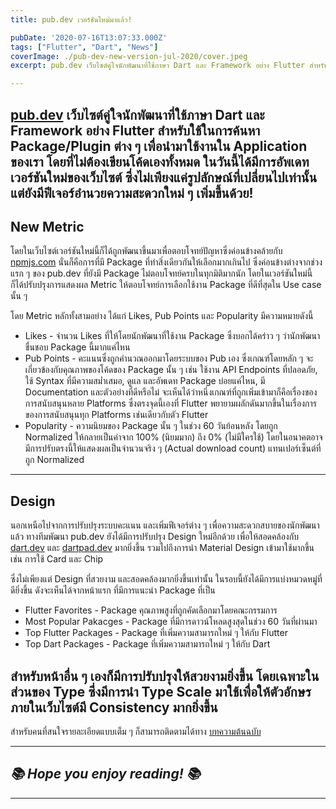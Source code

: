 ```yaml
---
title: pub.dev เวอร์ชันใหม่มาแล้ว!

pubDate: '2020-07-16T13:07:33.000Z'
tags: ["Flutter", "Dart", "News"]
coverImage: ./pub-dev-new-version-jul-2020/cover.jpeg
excerpt: pub.dev เว็บไซต์คู่ใจนักพัฒนาที่ใช้ภาษา Dart และ Framework อย่าง Flutter สำหรับใช้ในการค้นหา Package/Plugin ต่าง ๆ เพื่อนำมาใช้งานใน Application ของเรา โดยที่ไม่ต้องเขียนโค้ดเองทั้งหมด ในวันนี้ได้มีการอัพเดทเวอร์ชันใหม่ของเว็บไซต์ ซึ่งไม่เพียงแค่รูปลักษณ์ที่เปลี่ยนไปเท่านั้น แต่ยังมีฟีเจอร์อำนวยความสะดวกใหม่ ๆ เพิ่มขึ้นด้วย!

---
```


[pub.dev](https://pub.dev) เว็บไซต์คู่ใจนักพัฒนาที่ใช้ภาษา Dart และ Framework อย่าง Flutter สำหรับใช้ในการค้นหา Package/Plugin ต่าง ๆ เพื่อนำมาใช้งานใน Application ของเรา โดยที่ไม่ต้องเขียนโค้ดเองทั้งหมด ในวันนี้ได้มีการอัพเดทเวอร์ชันใหม่ของเว็บไซต์ ซึ่งไม่เพียงแค่รูปลักษณ์ที่เปลี่ยนไปเท่านั้น แต่ยังมีฟีเจอร์อำนวยความสะดวกใหม่ ๆ เพิ่มขึ้นด้วย!
---

## New Metric	

โดยในเว็บไซต์เวอร์ชันใหม่นี้ก็ได้ถูกพัฒนาขึ้นมาเพื่อตอบโจทย์ปัญหาซึ่งค่อนข้างคล้ายกับ [npmjs.com](https://www.npmjs.com) นั่นก็คือการที่มี Package ที่ทำสิ่งเดียวกันให้เลือกมากเกินไป ซึ่งค่อนข้างต่างจากช่วงแรก ๆ ของ pub.dev ที่ยังมี Package ไม่ตอบโจทย์ครบในทุกมิติมากนัก โดยในเวอร์ชันใหม่นี้ ก็ได้ปรับปรุงการแสดงผล Metric ให้ตอบโจทย์การเลือกใช้งาน Package ที่ดีที่สุดใน Use case นั้น ๆ

โดย Metric หลักทั้งสามอย่าง ได้แก่ Likes, Pub Points และ Popularity มีความหมายดังนี้

- Likes - จำนวน Likes ที่ให้โดยนักพัฒนาที่ใช้งาน Package ซึ่งบอกได้คร่าว ๆ ว่านักพัฒนาชื่นชอบ Package นี้มากแค่ไหน
- Pub Points - คะแนนซึ่งถูกคำนวณออกมาโดยระบบของ Pub เอง ซึ่งเกณฑ์โดยหลัก ๆ จะเกี่ยวข้องกับคุณภาพของโค้ดของ Package นั้น ๆ เช่น ใช้งาน API Endpoints ที่ปลอดภัย,​ ใช้ Syntax ที่มีความสม่ำเสมอ,​ ดูแล และอัพเดท Package บ่อยแค่ไหน, มี Documentation และตัวอย่างที่ดีหรือไม่ จะเห็นได้ว่าหนึ่งเกณฑ์ที่ถูกเพิ่มเข้ามาก็คือเรื่องของการสนับสนุนหลาย Platforms ซึ่งตรงจุดนี้เองที่ Flutter พยายามผลักดันมากขึ้นในเรื่องการของการสนับสนุนทุก Platforms เช่นเดียวกับตัว Flutter
- Popularity - ความนิยมของ Package นั้น ๆ ในช่วง 60 วันย้อนหลัง โดยถูก Normalized ให้กลายเป็นค่าจาก 100% (นิยมมาก) ถึง 0% (ไม่มีใครใช้) โดยในอนาคตอาจมีการปรับตรงนี้ให้แสดงผลเป็นจำนวนจริง ๆ (Actual download count) แทนเปอร์เซ็นต์ที่ถูก Normalized

---

## Design

นอกเหนือไปจากการปรับปรุงระบบคะแนน และเพิ่มฟีเจอร์ต่าง ๆ เพื่อความสะดวกสบายของนักพัฒนาแล้ว ทางทีมพัฒนา pub.dev ยังได้มีการปรับปรุง Design ใหม่อีกด้วย เพื่อให้สอดคล้องกับ [dart.dev](http://dart.dev) และ [dartpad.dev](https://dartpad.dev) มากยิ่งขึ้น รวมไปถึงการนำ Material Design เข้ามาใช้มากขึ้น เช่น การใช้ Card และ Chip 

ซึ่งไม่เพียงแต่ Design ที่สวยงาม และสอดคล้องมากยิ่งขึ้นเท่านั้น ในรอบนี้ยังได้มีการแบ่งหมวดหมู่ที่ดียิ่งขึ้น ดังจะเห็นได้จากหน้าแรก ที่มีการแนะนำ Package ที่เป็น
- Flutter Favorites - Package คุณภาพสูงที่ถูกคัดเลือกมาโดยคณะกรรมการ
- Most Popular Pakacges - Package ที่มีการดาวน์โหลดสูงสุดในช่วง 60 วันที่ผ่านมา
- Top Flutter Packages - Package ที่เพิ่มความสามารถใหม่ ๆ ให้กับ Flutter
- Top Dart Packages - Package ที่เพิ่มความสามารถใหม่ ๆ ให้กับ Dart

สำหรับหน้าอื่น ๆ เองก็มีการปรับปรุงให้สวยงามยิ่งขึ้น โดยเฉพาะในส่วนของ Type ซึ่งมีการนำ Type Scale มาใช้เพื่อให้ตัวอักษรภายในเว็บไซต์มี Consistency มากยิ่งขึ้น
---

สำหรับคนที่สนใจรายละเอียดแบบเต็ม ๆ ก็สามารถติดตามได้ทาง [บทความต้นฉบับ](https://medium.com/dartlang/pub-dev-redesign-747406dcb486)

---

## *📚 Hope you enjoy reading! 📚*

---
